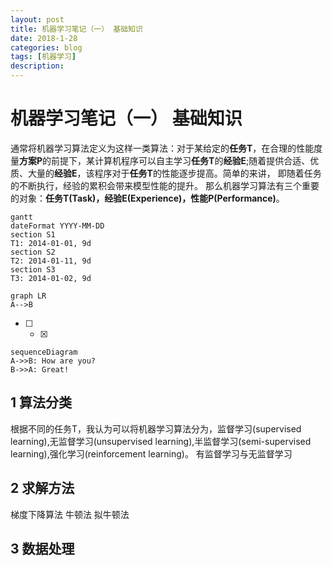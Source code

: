 ```yaml
---
layout: post
title: 机器学习笔记（一） 基础知识
date: 2018-1-28
categories: blog
tags: [机器学习]
description: 
---
```

# 机器学习笔记（一） 基础知识
通常将机器学习算法定义为这样一类算法：对于某给定的**任务T**，在合理的性能度量**方案P**的前提下，某计算机程序可以自主学习**任务T**的**经验E**;随着提供合适、优质、大量的**经验E**，该程序对于**任务T**的性能逐步提高。简单的来讲， 即随着任务的不断执行，经验的累积会带来模型性能的提升。
那么机器学习算法有三个重要的对象：**任务T(Task)，经验E(Experience)，性能P(Performance)**。


```
gantt
dateFormat YYYY-MM-DD
section S1
T1: 2014-01-01, 9d
section S2
T2: 2014-01-11, 9d
section S3
T3: 2014-01-02, 9d
```

```
graph LR
A-->B
```
- [ ] - [x] 

```
sequenceDiagram
A->>B: How are you?
B->>A: Great!
```

## 1 算法分类
根据不同的任务T，我认为可以将机器学习算法分为，监督学习(supervised learning),无监督学习(unsupervised learning),半监督学习(semi-supervised learning),强化学习(reinforcement learning)。
有监督学习与无监督学习
## 2 求解方法
梯度下降算法
牛顿法
拟牛顿法
## 3 数据处理
